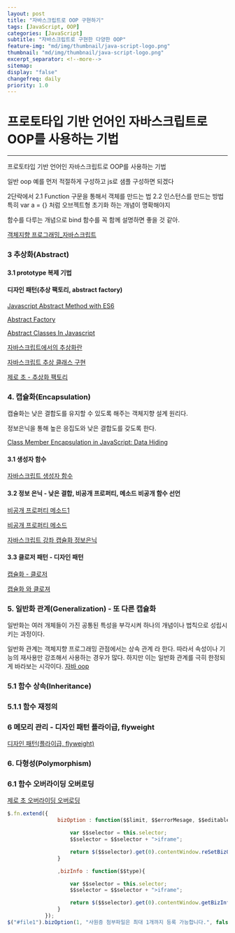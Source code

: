 ```yaml
---
layout: post
title: "자바스크립트로 OOP 구현하기"
tags: [JavaScript, OOP]
categories: [JavaScript]
subtitle: "자바스크립트로 구현한 다양한 OOP"
feature-img: "md/img/thumbnail/java-script-logo.png"    
thumbnail: "md/img/thumbnail/java-script-logo.png"
excerpt_separator: <!--more-->
sitemap: 
display: "false"
changefreq: daily
priority: 1.0
---
```


<!--more-->

# 프로토타입 기반 언어인 자바스크립트로 OOP를 사용하는 기법

---

프로토타입 기반 언어인 자바스크립트로 OOP를 사용하는 기법

일반 oop 예를 먼저 적절하게 구성하고 js로 샘플 구성하면 되겠다

2단락에서
  2.1 Function 구문을 통해서 객체를 만드는 법
  2.2 인스턴스를 만드는 방법
특히 var a = {} 처럼 오브젝트형 초기화 하는 개념이 명확해야지

함수를 다루는 개념으로 bind 함수를 꼭 함께 설명하면 좋을 것 같아.


[객체지향 프로그래밍_자바스크립트](https://m.blog.naver.com/PostView.nhn?blogId=love_junim&logNo=220584421589&proxyReferer=https%3A%2F%2Fwww.google.co.kr%2F)

### 3 추상화(Abstract)

#### 3.1 prototype 복제 기법

#### 디자인 패턴(추상 팩토리, abstract factory)

[Javascript Abstract Method with ES6](https://medium.com/@yuribett/javascript-abstract-method-with-es6-5dbea4b00027)

[Abstract Factory](https://www.dofactory.com/javascript/abstract-factory-design-pattern)

[Abstract Classes In Javascript](https://ilikekillnerds.com/2015/06/abstract-classes-in-javascript/)

[자바스크립트에서의 추상화란](http://webclub.tistory.com/137)

[자바스크립트 추상 클래스 구현](http://mohwaproject.tistory.com/entry/%EC%9E%90%EB%B0%94%EC%8A%A4%ED%81%AC%EB%A6%BD%ED%8A%B8-%EC%B6%94%EC%83%81-%ED%81%B4%EB%9E%98%EC%8A%A4-%EA%B5%AC%ED%98%84)

[제로 초 - 추상화 팩토리](https://www.zerocho.com/category/JavaScript/post/57b9692ae492d01700b0b75a)

### 4. 캡슐화(Encapsulation)

캡슐화는 낮은 결합도를 유지할 수 있도록 해주는 객체지향 설계 원리다.

 정보은닉을 통해 높은 응집도와 낮은 결합도를 갖도록 한다.
 
 [Class Member Encapsulation in JavaScript: Data Hiding](https://www.htmlgoodies.com/beyond/javascript/class-member-encapsulation-in-javascript-data-hiding.html)
 
#### 3.1 생성자 함수

[자바스크립트 생성자 함수](http://improver.tistory.com/576)

#### 3.2 정보 은닉  - 낮은 결합,  비공개 프로퍼티, 메소드 비공개 함수 선언

[비공개 프로퍼티 메소드1](http://webclub.tistory.com/312)

[비공개 프로퍼티 메소드 ](http://realmojo.tistory.com/74)

[자바스크립트 강좌 캡슐화 정보은닉 ](https://codingcoding.tistory.com/743)

#### 3.3 클로저 패턴 - 디자인 패턴

[캡슐화 - 클로저](http://webclub.tistory.com/387)

[캡슐화 와 클로져](https://meetup.toast.com/posts/90)


### 5. 일반화 관계(Generalization) - 또 다른 캡슐화

 일반화는 여러 개체들이 가진 공통된 특성을 부각시켜 하나의 개념이나 법칙으로 성립시키는 과정이다.

 일반화 관계는 객체지향 프로그래밍 관점에서는 상속 관계 라 한다.
 따라서 속성이나 기능의 재사용만 강조해서 사용하는 경우가 많다.
 하지만 이는 일반화 관계를 극히 한정되게 바라보는 시각이다.
[자바 oop](https://gmlwjd9405.github.io/2018/07/05/oop-features.html)
 
### 5.1 함수 상속(Inheritance)
### 5.1.1 함수 재정의

### 6 메모리 관리 - 디자인 패턴 플라이급, flyweight

[디자인 패턴(플라이급, flyweight)](https://www.zerocho.com/category/JavaScript/post/57bbb0a3f6f59c170071d2e2)



### 6. 다형성(Polymorphism)

### 6.1 함수 오버라이딩 오버로딩

[제로 초 오버라이딩 오버로딩](https://www.zerocho.com/category/JavaScript/post/59c17a58f40d2800197c65d6)


``` javascript
$.fn.extend({
                bizOption : function($$limit, $$errorMesage, $$editable){

                    var $$selector = this.selector;
                    $$selector = $$selector + ">iframe";

                    return $($$selector).get(0).contentWindow.reSetBizOption($$limit, $$errorMesage, $$editable);
                }

                ,bizInfo : function($$type){

                    var $$selector = this.selector;
                    $$selector = $$selector + ">iframe";

                    return $($$selector).get(0).contentWindow.getBizInfo($$type);
                }
            });
$("#file1").bizOption(1, "사원증 첨부파일은 최대 1개까지 등록 가능합니다.", false);
```